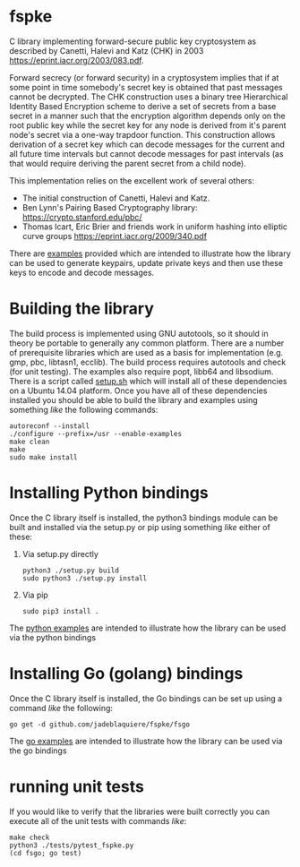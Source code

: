 # fspke

C library implementing forward-secure public key cryptosystem as described
by Canetti, Halevi and Katz (CHK) in 2003 <https://eprint.iacr.org/2003/083.pdf>.

Forward secrecy (or forward security) in a cryptosystem implies that if at
some point in time somebody's secret key is obtained that past messages
cannot be decrypted. The CHK construction uses a binary tree Hierarchical
Identity Based Encryption scheme to derive a set of secrets from a base secret
in a manner such that the encryption algorithm depends only on the root public
key while the secret key for any node is derived from it's parent node's secret
via a one-way trapdoor function. This construction allows derivation of a secret
key which can decode messages for the current and all future time intervals
but cannot decode messages for past intervals (as that would require deriving
the parent secret from a child node).

This implementation relies on the excellent work of several others:
* The initial construction of Canetti, Halevi and Katz.
* Ben Lynn's Pairing Based Cryptography library: <https://crypto.stanford.edu/pbc/>
* Thomas Icart, Eric Brier and friends work in uniform hashing into elliptic curve groups <https://eprint.iacr.org/2009/340.pdf>

There are [examples](examples) provided which are intended to illustrate how the library
can be used to generate keypairs, update private keys and then use these keys
to encode and decode messages.

# Building the library

The build process is implemented using GNU autotools, so it should in theory
be portable to generally any common platform. There are a number of prerequisite
libraries which are used as a basis for implementation (e.g. gmp, pbc,
libtasn1, ecclib). The build process requires autotools and check (for unit testing).
The examples also require popt, libb64 and libsodium. There is a script called
[setup.sh](setup.sh) which will install all of these dependencies on a Ubuntu 14.04 platform.
Once you have all of these dependencies installed you should be able to build the
library and examples using something *like* the following commands:

```
autoreconf --install
./configure --prefix=/usr --enable-examples
make clean
make
sudo make install
```

# Installing Python bindings

Once the C library itself is installed, the python3 bindings module can be built
and installed via the setup.py or pip using something *like* either of these:

1. Via setup.py directly

    ```
    python3 ./setup.py build
    sudo python3 ./setup.py install
    ```

1. Via pip

    ```
    sudo pip3 install .
    ```

The [python examples](python/examples) are intended to illustrate how the
library can be used via the python bindings

# Installing Go (golang) bindings

Once the C library itself is installed, the Go bindings can be set up using a
command *like* the following:

```
go get -d github.com/jadeblaquiere/fspke/fsgo
```

The [go examples](fsgo/cmd/) are intended to illustrate how the library can be
used via the go bindings

# running unit tests

If you would like to verify that the libraries were built correctly you can
execute all of the unit tests with commands *like*:

```
make check
python3 ./tests/pytest_fspke.py
(cd fsgo; go test)
```
